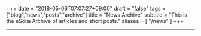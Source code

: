 +++
date = "2018-05-06T07:07:27+09:00"
draft = "false"
tags = ["blog","news","posts","archive"]
title = "News Archive"
subtitle = "This is the eSolia Archive of articles and short posts."
aliases = [
    "/news"
]
+++

 

* * * 
